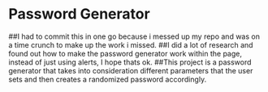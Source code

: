 # Password Generator
##I had to commit this in one go because i messed up my repo and was on a time crunch to make up the work i missed. 
##I did a lot of research and found out how to make the password generator work within the page, instead of just using alerts, I hope thats ok.
##This project is a password generator that takes into consideration different parameters that the user sets and then creates a randomized password accordingly.
